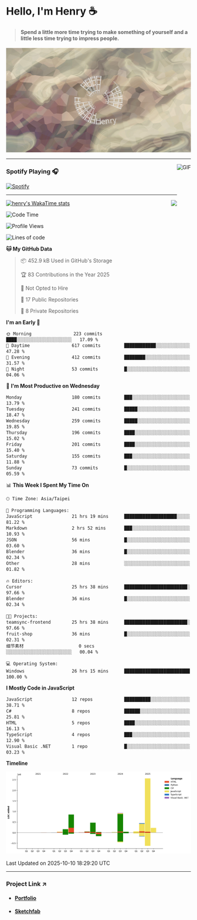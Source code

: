 # Hello, I'm Henry :coffee:

> #### Spend a little more time trying to make something of yourself and a little less time trying to impress people.
 
![](./images/cover.jpg)

---

<img align="right" alt="GIF" height="170px" src="https://media.giphy.com/media/J5B1Y8QZnzXXbLQIBu/giphy.gif" />

### Spotify Playing 🎧

[![Spotify](https://spotify-recently-played-beta.vercel.app/api/spotify)](https://open.spotify.com/user/31uznrpamxhroyd2bt7xchxgnhce)

---

<img align="right" src="https://github-readme-stats.vercel.app/api/top-langs/?username=henry5720&theme=tokyonight&hide_title=false" />

[![henry's WakaTime stats](https://github-readme-stats.vercel.app/api/wakatime?username=@henry5720&layout=compact)](https://github.com/anuraghazra/github-readme-stats)

<!--START_SECTION:waka-->
![Code Time](http://img.shields.io/badge/Code%20Time-563%20hrs%2025%20mins-blue)

![Profile Views](http://img.shields.io/badge/Profile%20Views-2-blue)

![Lines of code](https://img.shields.io/badge/From%20Hello%20World%20I%27ve%20Written-5.9%20million%20lines%20of%20code-blue)

**🐱 My GitHub Data** 

> 📦 452.9 kB Used in GitHub's Storage 
 > 
> 🏆 83 Contributions in the Year 2025
 > 
> 🚫 Not Opted to Hire
 > 
> 📜 17 Public Repositories 
 > 
> 🔑 8 Private Repositories 
 > 
**I'm an Early 🐤** 

```text
🌞 Morning                223 commits         ████░░░░░░░░░░░░░░░░░░░░░   17.09 % 
🌆 Daytime                617 commits         ████████████░░░░░░░░░░░░░   47.28 % 
🌃 Evening                412 commits         ████████░░░░░░░░░░░░░░░░░   31.57 % 
🌙 Night                  53 commits          █░░░░░░░░░░░░░░░░░░░░░░░░   04.06 % 
```
📅 **I'm Most Productive on Wednesday** 

```text
Monday                   180 commits         ███░░░░░░░░░░░░░░░░░░░░░░   13.79 % 
Tuesday                  241 commits         █████░░░░░░░░░░░░░░░░░░░░   18.47 % 
Wednesday                259 commits         █████░░░░░░░░░░░░░░░░░░░░   19.85 % 
Thursday                 196 commits         ████░░░░░░░░░░░░░░░░░░░░░   15.02 % 
Friday                   201 commits         ████░░░░░░░░░░░░░░░░░░░░░   15.40 % 
Saturday                 155 commits         ███░░░░░░░░░░░░░░░░░░░░░░   11.88 % 
Sunday                   73 commits          █░░░░░░░░░░░░░░░░░░░░░░░░   05.59 % 
```


📊 **This Week I Spent My Time On** 

```text
🕑︎ Time Zone: Asia/Taipei

💬 Programming Languages: 
JavaScript               21 hrs 19 mins      ████████████████████░░░░░   81.22 % 
Markdown                 2 hrs 52 mins       ███░░░░░░░░░░░░░░░░░░░░░░   10.93 % 
JSON                     56 mins             █░░░░░░░░░░░░░░░░░░░░░░░░   03.60 % 
Blender                  36 mins             █░░░░░░░░░░░░░░░░░░░░░░░░   02.34 % 
Other                    28 mins             ░░░░░░░░░░░░░░░░░░░░░░░░░   01.82 % 

🔥 Editors: 
Cursor                   25 hrs 38 mins      ████████████████████████░   97.66 % 
Blender                  36 mins             █░░░░░░░░░░░░░░░░░░░░░░░░   02.34 % 

🐱‍💻 Projects: 
teamsync-frontend        25 hrs 38 mins      ████████████████████████░   97.66 % 
fruit-shop               36 mins             █░░░░░░░░░░░░░░░░░░░░░░░░   02.31 % 
细节素材                     0 secs              ░░░░░░░░░░░░░░░░░░░░░░░░░   00.04 % 

💻 Operating System: 
Windows                  26 hrs 15 mins      █████████████████████████   100.00 % 
```

**I Mostly Code in JavaScript** 

```text
JavaScript               12 repos            ██████████░░░░░░░░░░░░░░░   38.71 % 
C#                       8 repos             ██████░░░░░░░░░░░░░░░░░░░   25.81 % 
HTML                     5 repos             ████░░░░░░░░░░░░░░░░░░░░░   16.13 % 
TypeScript               4 repos             ███░░░░░░░░░░░░░░░░░░░░░░   12.90 % 
Visual Basic .NET        1 repo              █░░░░░░░░░░░░░░░░░░░░░░░░   03.23 % 
```



**Timeline**

![Lines of Code chart](https://raw.githubusercontent.com/henry5720/henry5720/main/assets/bar_graph.png)


 Last Updated on 2025-10-10 18:29:20 UTC
<!--END_SECTION:waka-->

---

### Project Link ↗️

- #### [Portfolio](https://drive.google.com/file/d/1kb96bzn4Bhdb4pImsUvKz9Oi9cx455D2/view?usp=drivesdk)
- #### [Sketchfab](https://sketchfab.com/henry4294967296/models)

